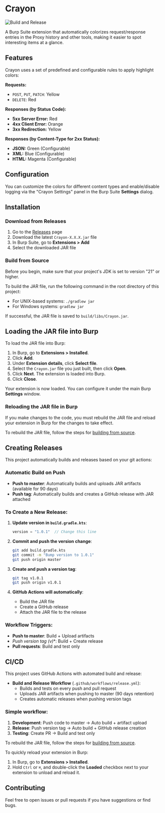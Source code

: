# Crayon

![Build and Release](https://github.com/aleister1102/crayon/workflows/Build%20and%20Release/badge.svg)

A Burp Suite extension that automatically colorizes request/response entries in the Proxy history and other tools, making it easier to spot interesting items at a glance.

## Features

Crayon uses a set of predefined and configurable rules to apply highlight colors:

**Requests:**
*   `POST`, `PUT`, `PATCH`: Yellow
*   `DELETE`: Red

**Responses (by Status Code):**
*   **5xx Server Error:** Red
*   **4xx Client Error:** Orange
*   **3xx Redirection:** Yellow

**Responses (by Content-Type for 2xx Status):**
*   **JSON:** Green (Configurable)
*   **XML:** Blue (Configurable)
*   **HTML:** Magenta (Configurable)

## Configuration

You can customize the colors for different content types and enable/disable logging via the "Crayon Settings" panel in the Burp Suite **Settings** dialog.

## Installation

### Download from Releases
1. Go to the [Releases](https://github.com/aleister1102/crayon/releases) page
2. Download the latest `Crayon-X.X.X.jar` file
3. In Burp Suite, go to **Extensions > Add**
4. Select the downloaded JAR file

### Build from Source
Before you begin, make sure that your project's JDK is set to version "21" or higher.

To build the JAR file, run the following command in the root directory of this project:

*   For UNIX-based systems: `./gradlew jar`
*   For Windows systems: `gradlew jar`

If successful, the JAR file is saved to `build/libs/Crayon.jar`.

## Loading the JAR file into Burp

To load the JAR file into Burp:

1.  In Burp, go to **Extensions > Installed**.
2.  Click **Add**.
3.  Under **Extension details**, click **Select file**.
4.  Select the `Crayon.jar` file you just built, then click **Open**.
5.  Click **Next**. The extension is loaded into Burp.
6.  Click **Close**.

Your extension is now loaded. You can configure it under the main Burp **Settings** window.

### Reloading the JAR file in Burp

If you make changes to the code, you must rebuild the JAR file and reload your extension in Burp for the changes to take effect.

To rebuild the JAR file, follow the steps for [building from source](#build-from-source).

## Creating Releases

This project automatically builds and releases based on your git actions:

### Automatic Build on Push
- **Push to master**: Automatically builds and uploads JAR artifacts (available for 90 days)
- **Push tag**: Automatically builds and creates a GitHub release with JAR attached

### To Create a New Release:

1. **Update version in `build.gradle.kts`**:
   ```kotlin
   version = "1.0.1"  // Change this line
   ```

2. **Commit and push the version change**:
   ```bash
   git add build.gradle.kts
   git commit -m "Bump version to 1.0.1"
   git push origin master
   ```

3. **Create and push a version tag**:
   ```bash
   git tag v1.0.1
   git push origin v1.0.1
   ```

4. **GitHub Actions will automatically**:
   - Build the JAR file
   - Create a GitHub release
   - Attach the JAR file to the release

### Workflow Triggers:
- **Push to master**: Build + Upload artifacts
- **Push version tag (v*)**: Build + Create release
- **Pull requests**: Build and test only

## CI/CD

This project uses GitHub Actions with automated build and release:

- **Build and Release Workflow** (`.github/workflows/release.yml`): 
  - Builds and tests on every push and pull request
  - Uploads JAR artifacts when pushing to master (90 days retention)
  - Creates automatic releases when pushing version tags

### Simple workflow:
1. **Development**: Push code to master → Auto build + artifact upload
2. **Release**: Push version tag → Auto build + GitHub release creation
3. **Testing**: Create PR → Build and test only

To rebuild the JAR file, follow the steps for [building from source](#build-from-source).

To quickly reload your extension in Burp:

1.  In Burp, go to **Extensions > Installed**.
2.  Hold `Ctrl` or `⌘`, and double-click the **Loaded** checkbox next to your extension to unload and reload it.

## Contributing

Feel free to open issues or pull requests if you have suggestions or find bugs.